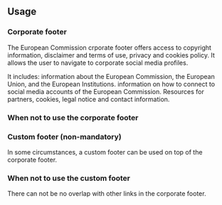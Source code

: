 ## Usage

### Corporate footer
The European Commission crporate footer offers access to copyright information, disclaimer and terms of use, privacy and cookies policy. It allows the user to navigate to corporate social media profiles.

It includes:
information about the European Commission, the European Union, and the European Institutions.
information on how to connect to social media accounts of the European Commission.
Resources for partners, cookies, legal notice and contact information.

### When not to use the corporate footer


### Custom footer (non-mandatory)

In some circumstances, a custom footer can be used on top of the corporate footer.

### When not to use the custom footer
There can not be no overlap with other links in the corporate footer.
